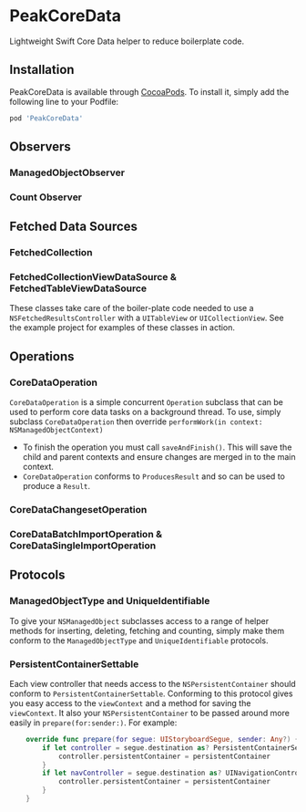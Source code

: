# PeakCoreData

Lightweight Swift Core Data helper to reduce boilerplate code.

## Installation

PeakCoreData is available through [CocoaPods](http://cocoapods.org). To install it, simply add the following line to your Podfile:

```ruby
pod 'PeakCoreData'
```

## Observers

### ManagedObjectObserver

### Count Observer


## Fetched Data Sources

### FetchedCollection

### FetchedCollectionViewDataSource & FetchedTableViewDataSource

These classes take care of the boiler-plate code needed to use a `NSFetchedResultsController` with a `UITableView` or `UICollectionView`. See the example project for examples of these classes in action.

## Operations

### CoreDataOperation

`CoreDataOperation` is a simple concurrent `Operation` subclass that can be used to perform core data tasks on a background thread. To use, simply subclass `CoreDataOperation` then override `performWork(in context: NSManagedObjectContext)`

* To finish the operation you must call `saveAndFinish()`. This will save the child and parent contexts and ensure changes are merged in to the main context.
* `CoreDataOperation` conforms to `ProducesResult` and so can be used to produce a `Result`.

### CoreDataChangesetOperation

### CoreDataBatchImportOperation & CoreDataSingleImportOperation

## Protocols

### ManagedObjectType and UniqueIdentifiable

To give your `NSManagedObject` subclasses access to a range of helper methods for inserting, deleting, fetching and counting, simply make them conform to the `ManagedObjectType` and `UniqueIdentifiable` protocols.

### PersistentContainerSettable

Each view controller that needs access to the `NSPersistentContainer` should conform to `PersistentContainerSettable`. Conforming to this protocol gives you easy access to the `viewContext` and a method for saving the `viewContext`. It also your `NSPersistentContainer` to be passed around more easily in `prepare(for:sender:)`. For example:

```Swift
    override func prepare(for segue: UIStoryboardSegue, sender: Any?) {
        if let controller = segue.destination as? PersistentContainerSettable {
            controller.persistentContainer = persistentContainer
        }
        if let navController = segue.destination as? UINavigationController, let controller = navController.topViewController as? PersistentContainerSettable {
            controller.persistentContainer = persistentContainer
        }
    }
```
